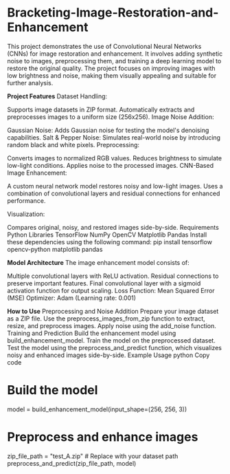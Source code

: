 # Bracketing-Image-Restoration-and-Enhancement
This project demonstrates the use of Convolutional Neural Networks (CNNs) for image restoration and enhancement. It involves adding synthetic noise to images, preprocessing them, and training a deep learning model to restore the original quality. The project focuses on improving images with low brightness and noise, making them visually appealing and suitable for further analysis.

**Project Features**
Dataset Handling:

Supports image datasets in ZIP format.
Automatically extracts and preprocesses images to a uniform size (256x256).
Image Noise Addition:

Gaussian Noise: Adds Gaussian noise for testing the model's denoising capabilities.
Salt & Pepper Noise: Simulates real-world noise by introducing random black and white pixels.
Preprocessing:

Converts images to normalized RGB values.
Reduces brightness to simulate low-light conditions.
Applies noise to the processed images.
CNN-Based Image Enhancement:

A custom neural network model restores noisy and low-light images.
Uses a combination of convolutional layers and residual connections for enhanced performance.

Visualization:

Compares original, noisy, and restored images side-by-side.
Requirements
Python Libraries
TensorFlow
NumPy
OpenCV
Matplotlib
Pandas
Install these dependencies using the following command:
pip install tensorflow opencv-python matplotlib pandas

**Model Architecture**
The image enhancement model consists of:

Multiple convolutional layers with ReLU activation.
Residual connections to preserve important features.
Final convolutional layer with a sigmoid activation function for output scaling.
Loss Function: Mean Squared Error (MSE)
Optimizer: Adam (Learning rate: 0.001)

**How to Use**
Preprocessing and Noise Addition
Prepare your image dataset as a ZIP file.
Use the preprocess_images_from_zip function to extract, resize, and preprocess images.
Apply noise using the add_noise function.
Training and Prediction
Build the enhancement model using build_enhancement_model.
Train the model on the preprocessed dataset.
Test the model using the preprocess_and_predict function, which visualizes noisy and enhanced images side-by-side.
Example Usage
python
Copy code
# Build the model
model = build_enhancement_model(input_shape=(256, 256, 3))

# Preprocess and enhance images
zip_file_path = "test_A.zip"  # Replace with your dataset path
preprocess_and_predict(zip_file_path, model)
